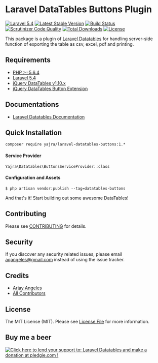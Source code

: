 # Laravel DataTables Buttons Plugin

[![Laravel 5.4](https://img.shields.io/badge/Laravel-5.4-orange.svg)](http://laravel.com)
[![Latest Stable Version](https://img.shields.io/packagist/v/yajra/laravel-datatables-buttons.svg)](https://packagist.org/packages/yajra/laravel-datatables-buttons)
[![Build Status](https://travis-ci.org/yajra/laravel-datatables.svg?branch=master)](https://travis-ci.org/yajra/laravel-datatables)
[![Scrutinizer Code Quality](https://scrutinizer-ci.com/g/yajra/laravel-datatables/badges/quality-score.png?b=master)](https://scrutinizer-ci.com/g/yajra/laravel-datatables/?branch=master)
[![Total Downloads](https://img.shields.io/packagist/dt/yajra/laravel-datatables-buttons.svg)](https://packagist.org/packages/yajra/laravel-datatables-buttons)
[![License](https://img.shields.io/github/license/mashape/apistatus.svg)](https://packagist.org/packages/yajra/laravel-datatables-buttons)

This package is a plugin of [Laravel Datatables](https://github.com/yajra/laravel-datatables) for handling server-side function of exporting the table as csv, excel, pdf and printing.

## Requirements
- [PHP >=5.6.4](http://php.net/)
- [Laravel 5.4](https://github.com/laravel/framework)
- [jQuery DataTables v1.10.x](http://datatables.net/)
- [jQuery DataTables Button Extension](https://datatables.net/reference/button/)

## Documentations
- [Laravel Datatables Documentation](http://yajrabox.com/docs/laravel-datatables)

## Quick Installation
`composer require yajra/laravel-datatables-buttons:1.*`

#### Service Provider
`Yajra\Datatables\ButtonsServiceProvider::class`

#### Configuration and Assets
`$ php artisan vendor:publish --tag=datatables-buttons`

And that's it! Start building out some awesome DataTables!

## Contributing

Please see [CONTRIBUTING](https://github.com/yajra/laravel-datatables-buttons/blob/master/.github/CONTRIBUTING.md) for details.

## Security

If you discover any security related issues, please email [aqangeles@gmail.com](mailto:aqangeles@gmail.com) instead of using the issue tracker.

## Credits

- [Arjay Angeles](https://github.com/yajra)
- [All Contributors](https://github.com/yajra/laravel-datatables-buttons/graphs/contributors)

## License

The MIT License (MIT). Please see [License File](https://github.com/yajra/laravel-datatables-buttons/blob/master/LICENSE.md) for more information.

## Buy me a beer
<a href='https://pledgie.com/campaigns/29515'><img alt='Click here to lend your support to: Laravel Datatables and make a donation at pledgie.com !' src='https://pledgie.com/campaigns/29515.png?skin_name=chrome' border='0' ></a>
